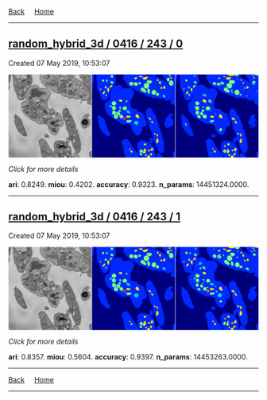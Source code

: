 
[Back](..)&nbsp;&nbsp;&nbsp;&nbsp;&nbsp;[Home](https://leapmanlab.github.io/snapshots)

---

<div class="summary"><a href="0"><h2>random_hybrid_3d / 0416 / 243 / 0</h2></a><p>Created 07 May 2019, 10:53:07
</p><a href="0"><img src="0/media/summary.png" align="center"></a><p>
<i>Click for more details</i>
</p></div>

**ari**: 0.8249. **miou**: 0.4202. **accuracy**: 0.9323. **n_params**: 14451324.0000. 

---

<div class="summary"><a href="1"><h2>random_hybrid_3d / 0416 / 243 / 1</h2></a><p>Created 07 May 2019, 10:53:07
</p><a href="1"><img src="1/media/summary.png" align="center"></a><p>
<i>Click for more details</i>
</p></div>

**ari**: 0.8357. **miou**: 0.5604. **accuracy**: 0.9397. **n_params**: 14453263.0000. 

---

[Back](..)&nbsp;&nbsp;&nbsp;&nbsp;&nbsp;[Home](https://leapmanlab.github.io/snapshots)

---